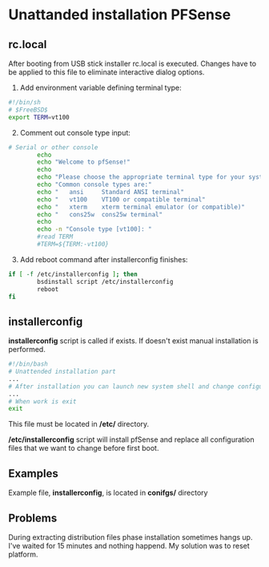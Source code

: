 Unattanded installation PFSense
===============================

rc.local
--------

After booting from USB stick installer rc.local is executed. Changes have to be
applied to this file to eliminate interactive dialog options.

1. Add environment variable defining terminal type:
```bash
#!/bin/sh
# $FreeBSD$
export TERM=vt100
```

2. Comment out console type input:
```bash
# Serial or other console
        echo
        echo "Welcome to pfSense!"
        echo
        echo "Please choose the appropriate terminal type for your system."
        echo "Common console types are:"
        echo "   ansi     Standard ANSI terminal"
        echo "   vt100    VT100 or compatible terminal"
        echo "   xterm    xterm terminal emulator (or compatible)"
        echo "   cons25w  cons25w terminal"
        echo
        echo -n "Console type [vt100]: "
        #read TERM
        #TERM=${TERM:-vt100}
```

3. Add reboot command after installerconfig finishes:
```bash
if [ -f /etc/installerconfig ]; then
        bsdinstall script /etc/installerconfig
        reboot
fi
```

installerconfig
---------------

**installerconfig** script is called if exists. If doesn't exist manual installation is performed.

```bash
#!/bin/bash
# Unattended installation part
...
# After installation you can launch new system shell and change configuration
...
# When work is exit
exit
```

This file must be located in **/etc/** directory.

**/etc/installerconfig** script will install pfSense and replace all configuration files that we want to change before first boot.

Examples
--------
Example file, **installerconfig**, is located in **conifgs/** directory

Problems
--------

During extracting distribution files phase installation sometimes hangs up. I've waited for 15 minutes and nothing happend. My solution was to reset platform.

